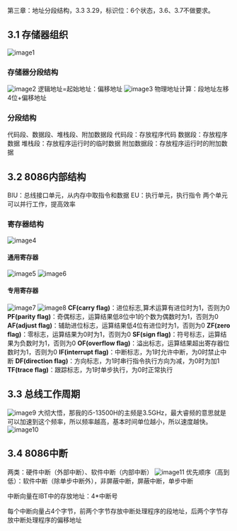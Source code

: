 第三章：地址分段结构，3.3 3.29，标识位：6个状态，3.6、3.7不做要求。
## 3.1 存储器组织
![image1](3/1.png)

### 存储器分段结构
![image2](3/2.png)
逻辑地址=起始地址：偏移地址
![image3](3/3.png)
物理地址计算：段地址左移4位+偏移地址

### 分段结构
代码段、数据段、堆栈段、附加数据段
代码段：存放程序代码
数据段：存放程序数据
堆栈段：存放程序运行时的临时数据
附加数据段：存放程序运行时的附加数据

## 3.2 8086内部结构
BIU：总线接口单元，从内存中取指令和数据
EU：执行单元，执行指令
两个单元可以并行工作，提高效率

### 寄存器结构
![image4](3/4.png)

#### 通用寄存器
![image5](3/Screenshot%202025-01-02%20at%2008.50.43.png)
![image6](3/Screenshot%202025-01-02%20at%2008.51.58.png)

#### 专用寄存器
![image7](3/Screenshot%202025-01-02%20at%2008.52.41.png)
![image8](3/Screenshot%202025-01-02%20at%2008.52.47.png)
**CF(carry flag)**：进位标志,算术运算有进位时为1，否则为0
**PF(parity flag)**：奇偶标志，运算结果低8位中1的个数为偶数时为1，否则为0
**AF(adjust flag)**：辅助进位标志，运算结果低4位有进位时为1，否则为0
**ZF(zero flag)**：零标志，运算结果为0时为1，否则为0
**SF(sign flag)**：符号标志，运算结果为负数时为1，否则为0
**OF(overflow flag)**：溢出标志，运算结果超出寄存器位数时为1，否则为0
**IF(interrupt flag)**：中断标志，为1时允许中断，为0时禁止中断
**DF(direction flag)**：方向标志，为1时串行指令执行方向为减，为0时为加1
**TF(trace flag)**：跟踪标志，为1时单步执行，为0时正常执行

## 3.3 总线工作周期
![image9](3/Screenshot%202025-01-02%20at%2009.09.14.png)
大彻大悟，那我的i5-13500H的主频是3.5GHz，最大睿频的意思就是可以加速到这个频率，所以频率越高，基本时间单位越小，所以速度越快。
![image10](3/Screenshot%202025-01-02%20at%2009.11.27.png)

## 3.4 8086中断
两类：硬件中断（外部中断）、软件中断（内部中断）
![image11](3/Screenshot%202025-01-04%20at%2012.36.22.png)
优先顺序（高到低）：软件中断（除单步中断外），非屏蔽中断，屏蔽中断，单步中断

中断向量在IBT中的存放地址：4*中断号

每个中断向量占4个字节，前两个字节存放中断处理程序的段地址，后两个字节存放中断处理程序的偏移地址